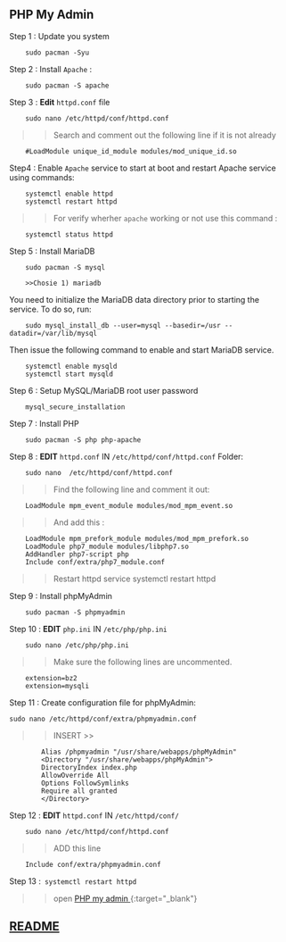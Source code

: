 ## PHP My Admin 

Step 1 : Update you system 

		sudo pacman -Syu

Step 2 : Install `Apache` :

		sudo pacman -S apache
		
Step 3 : **Edit** `httpd.conf` file 

		sudo nano /etc/httpd/conf/httpd.conf

>> Search and comment out the following line if it is not already

		#LoadModule unique_id_module modules/mod_unique_id.so


Step4 : Enable `Apache` service to start at boot and restart Apache service using commands:


		systemctl enable httpd
		systemctl restart httpd
		

>> For verify wherher `apache` working or not use this command :
	
		systemctl status httpd

Step 5 : Install MariaDB

		sudo pacman -S mysql
		
		>>Chosie 1) mariadb
		
You need to initialize the MariaDB data directory prior to starting the service. To do so, run:

		sudo mysql_install_db --user=mysql --basedir=/usr --datadir=/var/lib/mysql

Then issue the following command to enable and start MariaDB service.

		systemctl enable mysqld
		systemctl start mysqld
		
Step 6 : Setup MySQL/MariaDB root user password 

		mysql_secure_installation
		
Step 7 : Install PHP

		sudo pacman -S php php-apache
		
 
 
 Step 8 : **EDIT** `httpd.conf` IN `/etc/httpd/conf/httpd.conf` Folder:
 	
 		sudo nano  /etc/httpd/conf/httpd.conf
 
 >>  Find the following line and comment it out:

		LoadModule mpm_event_module modules/mod_mpm_event.so

>> And add this :

		LoadModule mpm_prefork_module modules/mod_mpm_prefork.so
		LoadModule php7_module modules/libphp7.so
		AddHandler php7-script php
		Include conf/extra/php7_module.conf

>> Restart httpd service 
		 systemctl restart httpd


Step 9 : Install phpMyAdmin

		sudo pacman -S phpmyadmin 

Step 10 : **EDIT** `php.ini` IN `/etc/php/php.ini`

		sudo nano /etc/php/php.ini

>>  Make sure the following lines are uncommented.



		extension=bz2
		extension=mysqli
		
Step 11 : Create configuration file for phpMyAdmin:

	sudo nano /etc/httpd/conf/extra/phpmyadmin.conf
	
>> INSERT  >>

			Alias /phpmyadmin "/usr/share/webapps/phpMyAdmin"
 			<Directory "/usr/share/webapps/phpMyAdmin">
  			DirectoryIndex index.php
  			AllowOverride All
  			Options FollowSymlinks
  			Require all granted
 			</Directory>


Step 12 : **EDIT** `httpd.conf` IN `/etc/httpd/conf/`

		sudo nano /etc/httpd/conf/httpd.conf

>> ADD this line 

		Include conf/extra/phpmyadmin.conf

Step 13 :` systemctl restart httpd`

>> open  [PHP my admin ](http://localhost/phpmyadmin){:target="_blank"}

 ## [README](README.md)
